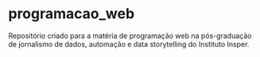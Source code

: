# programacao_web
 Repositório criado para a matéria de programação web na pós-graduação de jornalismo de dados, automação e data storytelling do Instituto Insper.
